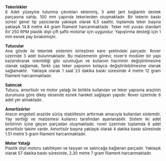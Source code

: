 <p align="justify"><font size="2">
<b>Tekerlekler</b><br>
6 Adet yüzeyine tutunma çıkıntıları 
eklenmiş, 5 adet jant bağlantılı destek parçasına sahip, 100 mm çapında 
tekerlerden oluşmaktadır. Bir tekerin baskı süresi genel tip yazıcılarda 
yaklaşık olarak 6,5 saattir, toplamda teker başına yaklaşık 14.8 metre 44 gram 
filament harcanmaktadır. Teker mili yuvası standart 6V 250 RPM plastik dişli çift 
şaftlı motorlar için uygundur. Yapıştırma desteği için 1 mm esnek pay 
bırakılmıştır.</font></p>
<p align="justify"><b><font size="2">Tutucular</font></b><font size="2"><br>
Ana gövde ile tekerlek sistemini birleştiren kare 
şeklindeki parçadır. Rover üzerinde 3 adet bulunmaktadır. Bu malzemenin görevi; 
rover'e modüler bir yapı kazandırarak istenildiği gibi uzunluğun ve kullanım 
hacminin değiştirilmesine olanak sağlamak, farklı çap teker yapısının kolayca 
değiştirilebilmesine olanak sağlamaktır.&nbsp; Yaklaşık olarak 1 saat 23 dakika 
baskı süresinde 4 metre 12 gram filament&nbsp;harcanmaktadır.&nbsp;&nbsp;&nbsp; </font>
</p>
<p align="justify"><b><font size="2">Salıncak</font></b><font size="2"><br>
Tutucu, amortisör ve motor yatağı ile birlikte 
kullanılan ve teker yapısına arazinin durumuna göre dikey eksende esnek hareket 
sağlayan yapıdır. Rover üzerinde 6 adet yer almaktadır.</font></p>
<p align="justify"><b><font size="2">Amortisörler<br>
</font></b><font size="2">Aracın engebeli arazide sürüş stabilitesini arttırmak amacıyla 
kullanılan sistemdir. Yay sertliği ve malzemesi kullanıcı tarafından 
ayarlanabilir. Sistem iki adet birbirinin içine geçen parçadan oluşmaktadır, 
rover üzerinde toplamda 6 adet amortisör takımı vardır. Amortisör başına 
yaklaşık olarak 4 dakika baskı süresinde 1.51 metre 5 gram filament harcanmaktadır.</font></p>
<p align="justify"><font size="2"><b>Motor Yatağı</b><br>
Plastik dişli motoru sabitleyen ve taşıyan ve salıncağa bağlanan parçadır. 
Yaklaşık olarak 57 dakika baskı süresinde, 2,30 metre 7 gram filament harcanmaktadır.</font></p>


